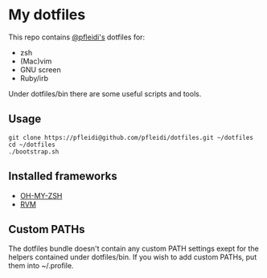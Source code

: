 # My dotfiles

This repo contains [@pfleidi's](http://github.com/pfleidi) dotfiles for:

- zsh
- (Mac)vim
- GNU screen
- Ruby/irb

Under dotfiles/bin there are some useful scripts and tools.

## Usage

    git clone https://pfleidi@github.com/pfleidi/dotfiles.git ~/dotfiles
    cd ~/dotfiles
    ./bootstrap.sh

## Installed frameworks

- [OH-MY-ZSH](https://github.com/robbyrussell/oh-my-zsh)
- [RVM](http://beginrescueend.com/rvm/)

## Custom PATHs

The dotfiles bundle doesn't contain any custom PATH settings exept for the helpers contained under dotfiles/bin. If you wish to add custom PATHs, put them into ~/.profile.
